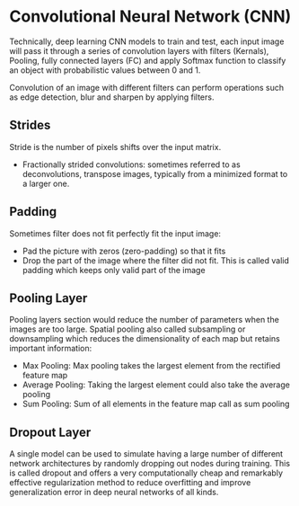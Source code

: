 # Convolutional Neural Network (CNN)

Technically, deep learning CNN models to train and test, each input image will pass it through a series of convolution layers with filters (Kernals), Pooling, fully connected layers (FC) and apply Softmax function to classify an object with probabilistic values between 0 and 1.

Convolution of an image with different filters can perform operations such as edge detection, blur and sharpen by applying filters.

## Strides

Stride is the number of pixels shifts over the input matrix.

- Fractionally strided convolutions: sometimes referred to as deconvolutions, transpose images, typically from a minimized format to a larger one.

## Padding

Sometimes filter does not fit perfectly fit the input image:
- Pad the picture with zeros (zero-padding) so that it fits
- Drop the part of the image where the filter did not fit. This is called valid padding which keeps only valid part of the image

## Pooling Layer

Pooling layers section would reduce the number of parameters when the images are too large. Spatial pooling also called subsampling or downsampling which reduces the dimensionality of each map but retains important information:
- Max Pooling: Max pooling takes the largest element from the rectified feature map
- Average Pooling: Taking the largest element could also take the average pooling
- Sum Pooling: Sum of all elements in the feature map call as sum pooling

## Dropout Layer

A single model can be used to simulate having a large number of different network architectures by randomly dropping out nodes during training. This is called dropout and offers a very computationally cheap and remarkably effective regularization method to reduce overfitting and improve generalization error in deep neural networks of all kinds.


